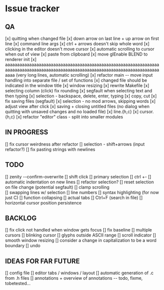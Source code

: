 # Issue tracker

## QA
[x] quitting when changed file
[x] down arrow on last line + up arrow on first line
[x] command line args
[x] ctrl + arrows doesn't skip whole word
[x] clicking in the editor doesn't move cursor
[x] automatic scrolling to cursor when out of view
[x] paste from clipboard
[x] move glEnable BLEND to renderer init
[x] aaaaaaaaaaaaaaaaaaaaaaaaaaaaaaaaaaaaaaaaaaaaaaaaaaaaaaaaaaaaaaaaaaaaaaaaaaaaaaaaaaaaaaaaaaaaaaaaaaaaaaaaaaaaaaaaaaaaaaaaaaaaaaaaaaaa (very long lines, automatic scrolling)
[x] refactor main -- move input handling into separate file / set of functions
[x] changed file should be indicated in the window title
[x] window resizing
[x] rewrite Makefile
[x] selecting column (click) fix rounding
[x] segfault when selecting text and then typing
[x] selection - backspace, delete, enter, typing
[x] copy, cut
[x] fix saving files (segfault)
[x] selection - no mod arrows, skipping words
[x] adjust view after click
[x] saving + closing untitled files (no dialog when quitting with unsaved changes and no loaded file)
[x] line.{h,c}
[x] cursor.{h,c}
[x] refactor "editor" class - split into smaller modules

## IN PROGRESS
[] fix cursor weirdness after refactor
[] selection - shift+arrows (input refactor?)
[] fix pasting strings with newlines

## TODO
[] zenity --confirm-overwrite
[] shift click
[] primary selection
[] ctrl +-
[] automatic indentation on new lines
[] refactor selection?
[] reset selection on file change (potential segfault)
[] clamp scrolling	
[] swapping lines w/ selection
[] line numbers
[] syntax highlighting (for now just C)
[] function collapsing
[] actual tabs
[] Ctrl+F (search in file)
[] horizontal cursor position persistence

## BACKLOG
[] fix click not handled when window gets focus
[] fix baseline
[] multiple cursors
[] blinking cursor
[] glyphs outside ASCII range
[] scroll indicator
[] smooth window resizing
[] consider a change in capitalization to be a word boundary
[] undo

## IDEAS FOR FAR FUTURE
[] config file
[] editor tabs / windows / layout
[] automatic generation of .c from .h files
[] annotations + overview of annotations -- todo, fixme, tobetested...
